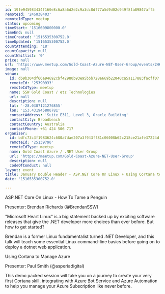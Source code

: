 ```yaml
---
id: 19fe945983434f160e8c6a8a6d2e2c9a3dc8df77a5d9d02c949f8fa89847aff5
remoteId: '246038403'
remoteIdType: meetup
status: upcoming
timeStart: '1516609800000.0'
timeEnd: null
timeCreated: '1516535300752.0'
timeUpdated: '1516535300752.0'
countAttending: '18'
countCapacity: null
countWaitlist: '0'
price: null
url: 'https://www.meetup.com/Gold-Coast-Azure-NET-User-Group/events/246038403/'
image: null
venue:
  id: d59b304df66a94692cbf42980b93e95bbb728e669b22040ca5a117883facff07
  remoteId: '25390933'
  remoteIdType: meetup
  name: SSW Gold Coast / etz Technologies
  url: null
  description: null
  lat: '-28.0307121276855'
  lon: '153.431945800781'
  contactAddress: 'Suite E311, Level 3, Oracle Building'
  contactCity: Broadbeach
  contactCountry: Australia
  contactPhone: +61 424 506 717
organizer:
  id: bdfc73c3f1983624c680a7dae207a3f943ff81c06008b62c218ce21afe37224d
  remoteId: '25139790'
  remoteIdType: meetup
  name: Gold Coast Azure / .NET User Group
  url: 'https://meetup.com/Gold-Coast-Azure-NET-User-Group'
  description: null
  codeOfConduct: null
layout: event
title: January Double Header - ASP.NET Core On Linux + Using Cortana to Manage Azure
date: '1516535300752.0'

---
```

<p>ASP.NET Core On Linux - How To Tame a Penguin</p> <p>Presenter: Brendan Richards (@BrendanSSW)</p> <p>"Microsoft Heart Linux" is a big statement backed up by exciting software releases that give the .NET developer more choices than ever before. But how to get started?</p> <p>Brendan is a former Linux fundamentalist turned .NET Developer, and this talk will teach some essential Linux command-line basics before going on to deploy a dotnet web application.</p> <p>Using Cortana to Manage Azure</p> <p>Presenter: Paul Smith (@asperiadigital)</p> <p>This demo packed session will take you on a journey to create your very first Cortana skill, integrating with Azure Bot Service and Azure Automation to help you manage your Azure Subscription like never before.</p> 

